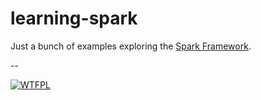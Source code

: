# learning-spark

Just a bunch of examples exploring the [Spark Framework](http://sparkjava.com/).

--

[![WTFPL](http://www.wtfpl.net/wp-content/uploads/2012/12/wtfpl-badge-2.png)](http://www.wtfpl.net/)
